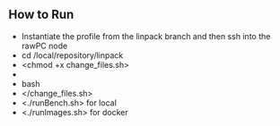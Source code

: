 ## How to Run

* Instantiate the profile from the linpack branch and then ssh into the rawPC node
* cd /local/repository/linpack
* <chmod +x change_files.sh>
* 
* bash
* </change_files.sh>
* <./runBench.sh> for local 
* <./runImages.sh> for docker 
